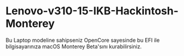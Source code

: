 # Lenovo-v310-15-IKB-Hackintosh-Monterey
Bu Laptop modeline sahipseniz OpenCore sayesinde bu EFI ile bilgisayarınıza macOS Monterey Beta'sını kurabilirsiniz.
